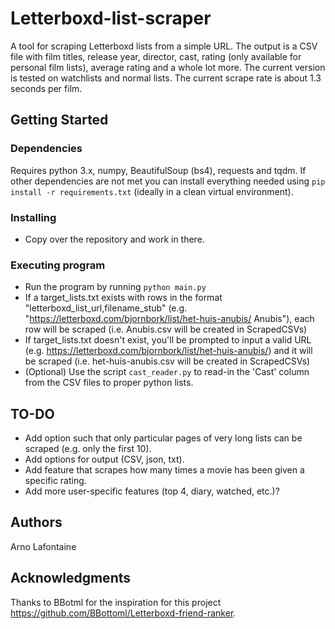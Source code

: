 # Letterboxd-list-scraper

A tool for scraping Letterboxd lists from a simple URL. The output is a CSV file with film titles, release year, director, cast, rating (only available for personal film lists), average rating and a whole lot more. The current version is tested on watchlists and normal lists. The current scrape rate is about 1.3 seconds per film.

## Getting Started

### Dependencies

Requires python 3.x, numpy, BeautifulSoup (bs4), requests and tqdm. If other dependencies are not met you can install everything needed using `pip install -r requirements.txt` (ideally in a clean virtual environment).

### Installing

* Copy over the repository and work in there.

### Executing program

* Run the program by running `python main.py` 
* If a target_lists.txt exists with rows in the format "letterboxd_list_url,filename_stub" (e.g. "https://letterboxd.com/bjornbork/list/het-huis-anubis/ Anubis"), each row will be scraped (i.e. Anubis.csv will be created in ScrapedCSVs)
* If target_lists.txt doesn't exist, you'll be prompted to input a valid URL (e.g. https://letterboxd.com/bjornbork/list/het-huis-anubis/) and it will be scraped (i.e. het-huis-anubis.csv will be created in ScrapedCSVs)
* (Optional) Use the script `cast_reader.py` to read-in the 'Cast' column from the CSV files to proper python lists.

## TO-DO

* Add option such that only particular pages of very long lists can be scraped (e.g. only the first 10).
* Add options for output (CSV, json, txt).
* Add feature that scrapes how many times a movie has been given a specific rating.
* Add more user-specific features (top 4, diary, watched, etc.)?
  
## Authors

Arno Lafontaine  

## Acknowledgments

Thanks to BBotml for the inspiration for this project https://github.com/BBottoml/Letterboxd-friend-ranker.
